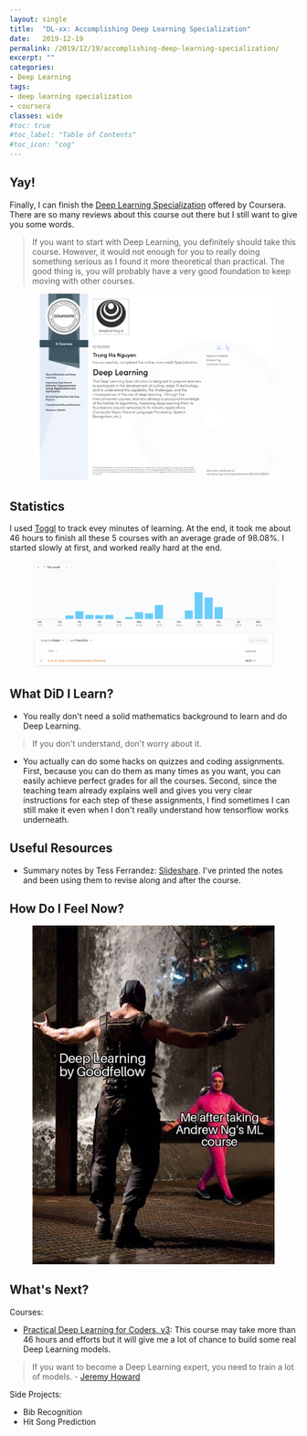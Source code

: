 ```yaml
---
layout: single
title:  "DL-xx: Accomplishing Deep Learning Specialization"
date:   2019-12-19
permalink: /2019/12/19/accomplishing-deep-learning-specialization/
excerpt: ""
categories: 
- Deep Learning
tags:
- deep learning specialization
- coursera
classes: wide
#toc: true
#toc_label: "Table of Contents"
#toc_icon: "cog"
---
```


## Yay!

Finally, I can finish the [Deep Learning Specialization](https://www.coursera.org/specializations/deep-learning) offered by Coursera. There are so many reviews about this course out there but I still want to give you some words.

> If you want to start with Deep Learning, you definitely should take this course. However, it would not enough for you to really doing something serious as I found it more theoretical than practical. The good thing is, you will probably have a very good foundation to keep moving with other courses.

<figure>
	<img src="https://github.com/datasciblog/datasciblog.github.io/blob/master/_posts/images/2019-12-19-DL-xx-accomplishing-deep-learning-specialization/cert.png?raw=true">
	<figcaption></figcaption>
</figure>

## Statistics

I used [Toggl](https://toggl.com/) to track evey minutes of learning. At the end, it took me about 46 hours to finish all these 5 courses with an average grade of 98.08%. I started slowly at first, and worked really hard at the end.

<figure>
	<img src="https://github.com/datasciblog/datasciblog.github.io/blob/master/_posts/images/2019-12-19-DL-xx-accomplishing-deep-learning-specialization/time.png?raw=true">
	<figcaption></figcaption>
</figure>

## What DiD I Learn?

- You really don't need a solid mathematics background to learn and do Deep Learning.

> If you don't understand, don't worry about it.

- You actually can do some hacks on quizzes and coding assignments. First, because you can do them as many times as you want, you can easily achieve perfect grades for all the courses. Second, since the teaching team already explains well and gives you very clear instructions for each step of these assignments, I find sometimes I can still make it even when I don't really understand how tensorflow works underneath. 

## Useful Resources

- Summary notes by Tess Ferrandez: [Slideshare](https://www.slideshare.net/TessFerrandez/notes-from-coursera-deep-learning-courses-by-andrew-ng). I've printed the notes and been using them to revise along and after the course.

## How Do I Feel Now?

<figure>
	<img src="https://github.com/datasciblog/datasciblog.github.io/blob/master/_posts/images/2019-12-19-DL-xx-accomplishing-deep-learning-specialization/meme.jpg?raw=true">
	<figcaption></figcaption>
</figure>

## What's Next?

Courses:
- [Practical Deep Learning for Coders, v3](https://course.fast.ai/): This course may take more than 46 hours and efforts but it will give me a lot of chance to build some real Deep Learning models.

> If you want to become a Deep Learning expert, you need to train a lot of models. - [Jeremy Howard](https://www.youtube.com/watch?v=J6XcP4JOHmk&list=PLrAXtmErZgOdP_8GztsuKi9nrraNbKKp4)

Side Projects:
- Bib Recognition
- Hit Song Prediction